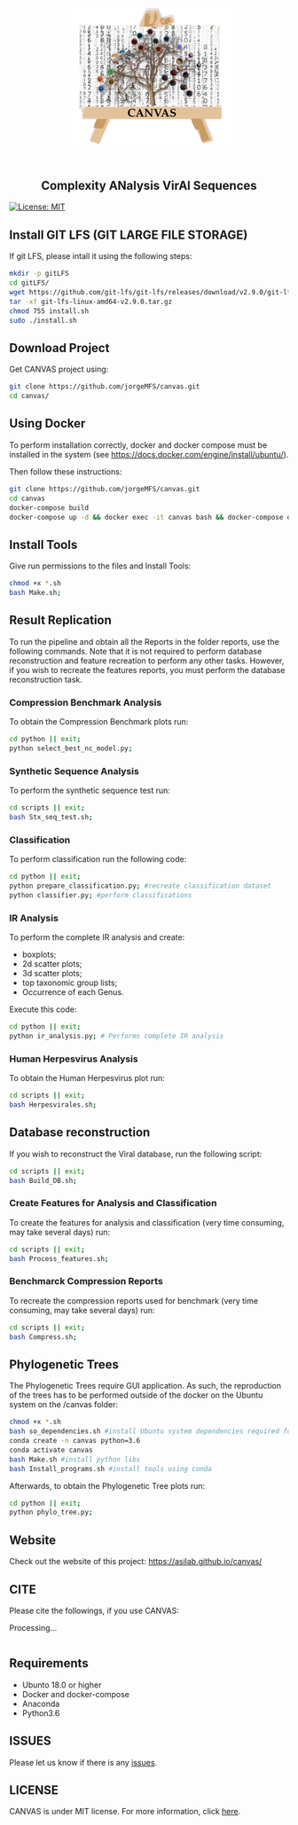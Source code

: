 
<p align="center">
<img src="imgs/canvas.png" alt="Panther" width="300" border="0" /></p>
<br>
<h2 align="center">
 Complexity ANalysis VirAl Sequences 
</h2>

[![License: MIT](https://img.shields.io/github/license/mashape/apistatus.svg)](LICENSE)

## Install GIT LFS (GIT LARGE FILE STORAGE)

If git LFS, please intall it using the following steps:

```bash
mkdir -p gitLFS
cd gitLFS/
wget https://github.com/git-lfs/git-lfs/releases/download/v2.9.0/git-lfs-linux-amd64-v2.9.0.tar.gz
tar -xf git-lfs-linux-amd64-v2.9.0.tar.gz
chmod 755 install.sh
sudo ./install.sh
```

## Download Project
Get CANVAS project using:
```bash
git clone https://github.com/jorgeMFS/canvas.git
cd canvas/
```

## Using Docker
To perform installation correctly, docker and docker compose must be installed in the system (see https://docs.docker.com/engine/install/ubuntu/). 


Then follow these instructions:
```sh
git clone https://github.com/jorgeMFS/canvas.git
cd canvas
docker-compose build
docker-compose up -d && docker exec -it canvas bash && docker-compose down
```

## Install Tools
Give run permissions to the files and Install Tools:
``` bash
chmod +x *.sh
bash Make.sh;
```

## Result Replication
To run the pipeline and obtain all the Reports in the folder reports, use the following commands.
Note that it is not required to perform database reconstruction and feature recreation to perform any other tasks.  However, if you wish to recreate the features reports, you must perform the database reconstruction task.



### Compression Benchmark Analysis
To obtain the Compression Benchmark plots run:
```bash
cd python || exit;
python select_best_nc_model.py;
``` 

### Synthetic Sequence Analysis
To perform the synthetic sequence test run:
```bash
cd scripts || exit;
bash Stx_seq_test.sh;
``` 

### Classification
To perform classification run the following code:

```bash
cd python || exit;
python prepare_classification.py; #recreate classification dataset
python classifier.py; #perform classifications
``` 

### IR Analysis
To perform the complete IR analysis and create:
- boxplots;
- 2d scatter plots;
- 3d scatter plots;
- top taxonomic group lists;
- Occurrence of each Genus.

Execute this code:

```bash
cd python || exit;
python ir_analysis.py; # Performs complete IR analysis
``` 

### Human Herpesvirus Analysis
To obtain the Human Herpesvirus plot run:
```bash
cd scripts || exit;
bash Herpesvirales.sh;
``` 

## Database reconstruction
If you wish to reconstruct the Viral database, run the following script:

```bash
cd scripts || exit;
bash Build_DB.sh;
``` 

### Create Features for Analysis and Classification
To create the features for analysis and classification (very time consuming, may take several days) run: 
```bash
cd scripts || exit;
bash Process_features.sh;
``` 

### Benchmarck Compression Reports
To recreate the compression reports used for benchmark (very time consuming, may take several days) run: 
```bash
cd scripts || exit;
bash Compress.sh;
``` 

## Phylogenetic Trees
The Phylogenetic Trees require GUI application. As such, the reproduction of the trees has to be performed outside of the docker on the Ubuntu system on the /canvas folder:

```bash
chmod +x *.sh
bash so_dependencies.sh #install Ubuntu system dependencies required for the script to run and Anaconda
conda create -n canvas python=3.6
conda activate canvas
bash Make.sh #install python libs
bash Install_programs.sh #install tools using conda
``` 
Afterwards, to obtain the Phylogenetic Tree plots run:
```bash
cd python || exit;
python phylo_tree.py;
``` 

## Website

Check out the website of this project: https://asilab.github.io/canvas/

## CITE
Please cite the followings, if you use CANVAS:

Processing...

```bib

```
## Requirements
- Ubunto 18.0 or higher
- Docker and docker-compose
- Anaconda
- Python3.6

## ISSUES
Please let us know if there is any
[issues](https://github.com/jorgeMFS/canvas/issues).

## LICENSE
CANVAS is under MIT license. For more information, click
[here](https://opensource.org/licenses/MIT).